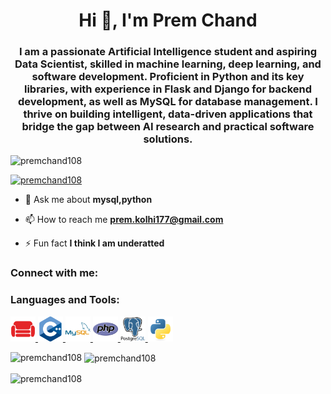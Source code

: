 <h1 align="center">Hi 👋, I'm Prem Chand</h1>
<h3 align="center">I am a passionate Artificial Intelligence student and aspiring Data Scientist, skilled in machine learning, deep learning, and software development. Proficient in Python and its key libraries, with experience in Flask and Django for backend development, as well as MySQL for database management. I thrive on building intelligent, data-driven applications that bridge the gap between AI research and practical software solutions.</h3>

<p align="left"> <img src="https://komarev.com/ghpvc/?username=premchand108&label=Profile%20views&color=0e75b6&style=flat" alt="premchand108" /> </p>

<p align="left"> <a href="https://github.com/ryo-ma/github-profile-trophy"><img src="https://github-profile-trophy.vercel.app/?username=premchand108" alt="premchand108" /></a> </p>

- 💬 Ask me about **mysql,python**

- 📫 How to reach me **prem.kolhi177@gmail.com**

- ⚡ Fun fact **I think I am underatted**

<h3 align="left">Connect with me:</h3>
<p align="left">
</p>

<h3 align="left">Languages and Tools:</h3>
<p align="left"> <a href="https://couchdb.apache.org/" target="_blank" rel="noreferrer"> <img src="https://raw.githubusercontent.com/devicons/devicon/0d6c64dbbf311879f7d563bfc3ccf559f9ed111c/icons/couchdb/couchdb-original.svg" alt="couchdb" width="40" height="40"/> </a> <a href="https://www.w3schools.com/cpp/" target="_blank" rel="noreferrer"> <img src="https://raw.githubusercontent.com/devicons/devicon/master/icons/cplusplus/cplusplus-original.svg" alt="cplusplus" width="40" height="40"/> </a> <a href="https://www.mysql.com/" target="_blank" rel="noreferrer"> <img src="https://raw.githubusercontent.com/devicons/devicon/master/icons/mysql/mysql-original-wordmark.svg" alt="mysql" width="40" height="40"/> </a> <a href="https://www.php.net" target="_blank" rel="noreferrer"> <img src="https://raw.githubusercontent.com/devicons/devicon/master/icons/php/php-original.svg" alt="php" width="40" height="40"/> </a> <a href="https://www.postgresql.org" target="_blank" rel="noreferrer"> <img src="https://raw.githubusercontent.com/devicons/devicon/master/icons/postgresql/postgresql-original-wordmark.svg" alt="postgresql" width="40" height="40"/> </a> <a href="https://www.python.org" target="_blank" rel="noreferrer"> <img src="https://raw.githubusercontent.com/devicons/devicon/master/icons/python/python-original.svg" alt="python" width="40" height="40"/> </a> </p>

<p><img align="left" src="https://github-readme-stats.vercel.app/api/top-langs?username=premchand108&show_icons=true&locale=en&layout=compact" alt="premchand108" /></p>

<p>&nbsp;<img align="center" src="https://github-readme-stats.vercel.app/api?username=premchand108&show_icons=true&locale=en" alt="premchand108" /></p>

<p><img align="center" src="https://github-readme-streak-stats.herokuapp.com/?user=premchand108&" alt="premchand108" /></p>

